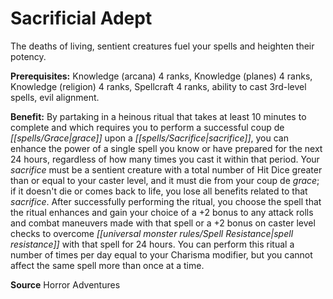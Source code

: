 ﻿---
cssclass: [feats]

---
# Sacrificial Adept

The deaths of living, sentient creatures fuel your spells and heighten their potency.

**Prerequisites:** Knowledge (arcana) 4 ranks, Knowledge (planes) 4 ranks, Knowledge (religion) 4 ranks, Spellcraft 4 ranks, ability to cast 3rd-level spells, evil alignment.

**Benefit:** By partaking in a heinous ritual that takes at least 10 minutes to complete and which requires you to perform a successful coup de _[[spells/Grace|grace]]_ upon a _[[spells/Sacrifice|sacrifice]]_, you can enhance the power of a single spell you know or have prepared for the next 24 hours, regardless of how many times you cast it within that period. Your _sacrifice_ must be a sentient creature with a total number of Hit Dice greater than or equal to your caster level, and it must die from your coup de _grace_; if it doesn't die or comes back to life, you lose all benefits related to that _sacrifice_. After successfully performing the ritual, you choose the spell that the ritual enhances and gain your choice of a +2 bonus to any attack rolls and combat maneuvers made with that spell or a +2 bonus on caster level checks to overcome _[[universal monster rules/Spell Resistance|spell resistance]]_ with that spell for 24 hours. You can perform this ritual a number of times per day equal to your Charisma modifier, but you cannot affect the same spell more than once at a time.

**Source** Horror Adventures